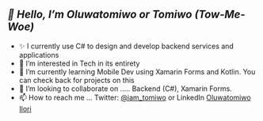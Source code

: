 ## _👋 Hello, I’m Oluwatomiwo or Tomiwo (Tow-Me-Woe)_
- ✨ I currently use C# to design and develop backend services and applications
- 👀 I’m interested in Tech in its entirety
- 🌱 I’m currently learning Mobile Dev using Xamarin Forms and Kotlin. You can check back for projects on this
- 💞️ I’m looking to collaborate on ..... Backend (C#), Xamarin Forms. 
- 📫 How to reach me ... Twitter: [@iam_tomiwo](https://twitter.com/iam_tomiwo) or LinkedIn [Oluwatomiwo Ilori](https://www.linkedin.com/in/oluwatomiwo-ilori/)



<!---
imostom/imostom is a ✨ special ✨ repository because its `README.md` (this file) appears on your GitHub profile.
You can click the Preview link to take a look at your changes.
- 🌐 You can visit my website for more info [tomiwo.com](https://tomiwo.com)
, Kotlin (Android)
--->
